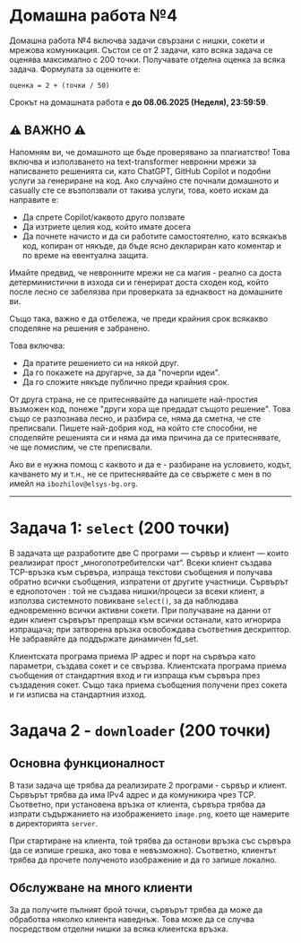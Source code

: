 # Домашна работа №4

Домашна работа №4 включва задачи свързани с нишки, сокети и мрежова комуникация. Състои се от 2 задачи, като всяка задача се оценява максимално с 200 точки. Получавате отделна оценка за всяка задача. Формулата за оценките е:

```plaintext
оценка = 2 + (точки / 50)
```

Срокът на домашната работа е **до 08.06.2025 (Неделя), 23:59:59**.

## ⚠️ ВАЖНО ⚠️

Напомням ви, че домашното ще бъде проверявано за плагиатство! Това включва и използването
на text-transformer невронни мрежи за написването решенията си, като ChatGPT, GitHub
Copilot и подобни услуги за генериране на код. Ако случайно сте почнали домашното
и casually сте се възползвали от такива услуги, това, което искам да направите е:

- Да спрете Copilot/каквото друго ползвате
- Да изтриете целия код, който имате досега
- Да почнете начисто и да си работите самостоятелно, като всякакъв код, копиран
  от някъде, да бъде ясно деклариран като коментар и по време на евентуална защита.

Имайте предвид, че невронните мрежи не са магия - реално са доста детерминистични
в изхода си и генерират доста сходен код, който после лесно се забелязва при проверката
за еднаквост на домашните ви.

Също така, важно е да отбележа, че преди крайния срок всякакво споделяне на решения
е забранено.

Това включва:

- Да пратите решението си на някой друг.
- Да го покажете на другарче, за да "почерпи идеи".
- Да го сложите някъде публично преди крайния срок.

От друга страна, не се притеснявайте да напишете най-простия възможен код, понеже
"други хора ще предадат същото решение". Това също се разпознава лесно, и разбира
се, няма да сметна, че сте преписвали. Пишете най-добрия код, на който сте способни,
не споделяйте решенията си и няма да има причина да се притеснявате, че ще помислим,
че сте преписвали.

Ако ви е нужна помощ с каквото и да е - разбиране на условието, кодът, качването
му и т.н., не се притеснявайте да се свържете с мен в по
имейл на `ibozhilov@elsys-bg.org`.


---


# Задача 1: `select` (200 точки)

В задачата ще разработите две С програми — сървър и клиент — които реализират прост „многопотребителски чат“. Всеки клиент създава TCP-връзка към сървъра, изпраща текстови съобщения и получава обратно всички съобщения, изпратени от другите участници. Сървърът е еднопоточен : той не създава нишки/процеси за всеки клиент, а използва системното повикване `select()`, за да наблюдава едновременно всички активни сокети. При получаване на данни от един клиент сървърът препраща към всички останали, като игнорира изпращача; при затворена връзка освобождава съответния дескриптор. Не забравяйте да поддържате динамичен fd_set.

Клиентската програма приема IP адрес и порт на сървъра като параметри, създава сокет и се свързва. Клиентската програма приема съобщения от стандартния вход и ги изпраща към сървъра през създадения сокет. Също така приема съобщения получени през сокета и ги изписва на стандартния изход.

# Задача 2 - `downloader` (200 точки)
## Основна функционалност
В тази задача ще трябва да реализирате 2 програми - сървър и клиент. Сървърът трябва да има IPv4 адрес и да комуникира чрез TCP. Съответно, при установена връзка от клиента, сървъра трябва да изпрати съдържанието на изображението `image.png`, което ще намерите в директорията `server`.

При стартиране на клиента, той трябва да останови връзка със сървъра (да се изпише грешка, ако това е невъзможно). Съответно, клиентът трябва да прочете полученото изображение и да го запише локално.

## Обслужване на много клиенти

За да получите пълният брой точки, сървърът трябва да може да обработва няколко клиента наведнъж. Това може да се случва посредством отделни нишки за всяка клиентска връзка.

